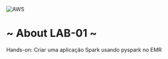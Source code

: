 ![AWS](https://img.shields.io/badge/AWS-%23FF9900.svg?style=for-the-badge&logo=amazon-aws&logoColor=white)

# ~ About LAB-01 ~

Hands-on: Criar uma aplicação Spark usando pyspark no EMR